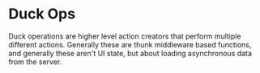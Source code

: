 # Duck Ops

Duck operations are higher level action creators that perform multiple
different actions. Generally these are thunk middleware based functions, and
generally these aren't UI state, but about loading asynchronous data from
the server.